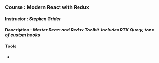 ### Course : Modern React with Redux

#### Instructor : **_Stephen Grider_**

#### Description : **_Master React and Redux Toolkit. Includes RTK Query, tons of custom hooks_**

#### Tools

-
